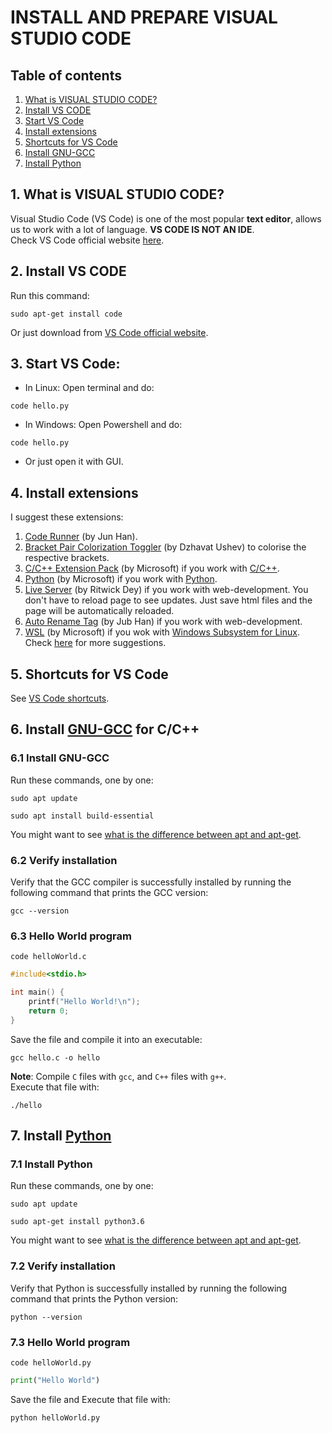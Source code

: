 # INSTALL AND PREPARE VISUAL STUDIO CODE
## Table of contents
1. [What is VISUAL STUDIO CODE?](#What_is_VSCODE?)
2. [Install VS CODE](#Install_VS_CODE)
3. [Start VS Code](#Start_VS_Code)
4. [Install extensions](#Install_extensions)
5. [Shortcuts for VS Code](#Shortcuts_for_VS_Code)
6. [Install GNU-GCC](#Install_GNU_GCC)
7. [Install Python](#Install_Python)

## 1. What is VISUAL STUDIO CODE? <a name="What_is_VSCODE?"></a>
Visual Studio Code (VS Code) is one of the most popular **text editor**, allows us to work with a lot of language. **VS CODE IS NOT AN IDE**.\
Check VS Code official website [here](https://code.visualstudio.com/).

## 2. Install VS CODE <a name="Install_VS_CODE"></a>
Run this command:
```console
sudo apt-get install code
```
Or just download from [VS Code official website](https://code.visualstudio.com/).
## 3. Start VS Code: <a name="Start_VS_Code"></a>
* In Linux:
Open terminal and do:
```console
code hello.py
```
* In Windows:
Open Powershell and do:
```console
code hello.py
```
* Or just open it with GUI.

## 4. Install extensions <a name="Install_extensions"></a>
I suggest these extensions:
1. [Code Runner](https://marketplace.visualstudio.com/items?itemName=formulahendry.code-runner) (by Jun Han).
2. [Bracket Pair Colorization Toggler](https://marketplace.visualstudio.com/items?itemName=dzhavat.bracket-pair-toggler) (by Dzhavat Ushev) to colorise the respective brackets.
3. [C/C++ Extension Pack](https://marketplace.visualstudio.com/items?itemName=ms-vscode.cpptools-extension-pack) (by Microsoft) if you work with [C/C++](https://en.cppreference.com/w/).
4. [Python](https://marketplace.visualstudio.com/items?itemName=ms-python.python) (by Microsoft) if you work with [Python](https://www.python.org/).
5. [Live Server](https://marketplace.visualstudio.com/items?itemName=ritwickdey.LiveServer) (by Ritwick Dey) if you work with web-development.
You don't have to reload page to see updates. Just save html files and the page will be automatically reloaded.
6. [Auto Rename Tag](https://marketplace.visualstudio.com/items?itemName=formulahendry.auto-rename-tag) (by Jub Han) if you work with web-development.
7. [WSL](https://marketplace.visualstudio.com/items?itemName=ms-vscode-remote.remote-wsl) (by Microsoft) if you wok with [Windows Subsystem for Linux](https://learn.microsoft.com/en-us/windows/wsl/install).\
Check [here](https://x-team.com/blog/best-vscode-extensions/) for more suggestions.

## 5. Shortcuts for VS Code <a name="Shortcuts_for_VS_Code"></a>
See [VS Code shortcuts](https://code.visualstudio.com/shortcuts/keyboard-shortcuts-windows.pdf).

## 6. Install [GNU-GCC](https://gcc.gnu.org/) for C/C++ <a name="Install_GNU_GCC"></a>
### 6.1 Install GNU-GCC
Run these commands, one by one:
```console
sudo apt update
```
```console
sudo apt install build-essential
```
You might want to see [what is the difference between apt and apt-get](https://askubuntu.com/questions/445384/what-is-the-difference-between-apt-and-apt-get).

### 6.2 Verify installation
Verify that the GCC compiler is successfully installed by running the following command that prints the GCC version:
```console
gcc --version
```
### 6.3 Hello World program
```console
code helloWorld.c
```
```c
#include<stdio.h>

int main() {
    printf("Hello World!\n");
    return 0;
}
```
Save the file and compile it into an executable:
```console
gcc hello.c -o hello
```
**Note**: Compile ```C``` files with ```gcc```, and ```C++``` files with ```g++```. \
Execute that file with:
```console
./hello
```
## 7. Install [Python](https://www.python.org/downloads/) <a name="Install_Python"></a>
### 7.1 Install Python
Run these commands, one by one:
```console
sudo apt update
```
```console
sudo apt-get install python3.6
```
You might want to see [what is the difference between apt and apt-get](https://askubuntu.com/questions/445384/what-is-the-difference-between-apt-and-apt-get).

### 7.2 Verify installation
Verify that Python is successfully installed by running the following command that prints the Python version:
```console
python --version
```
### 7.3 Hello World program
```console
code helloWorld.py
```
```python
print("Hello World")
```
Save the file and Execute that file with:
```console
python helloWorld.py
```
